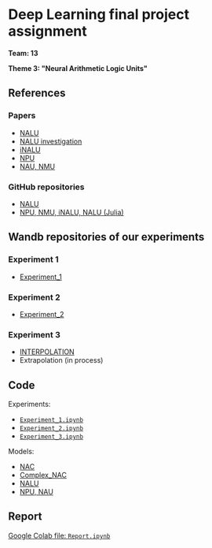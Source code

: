 
# Deep Learning final project assignment

**Team: 13**

**Theme 3: "Neural Arithmetic Logic Units"**

## References

### Papers
- [NALU](https://arxiv.org/pdf/1808.00508.pdf)
- [NALU investigation](https://github.com/FrederikWarburg/latent_disagreement)
- [iNALU](https://arxiv.org/pdf/2003.07629v1.pdf)
- [NPU](https://arxiv.org/pdf/2006.01681.pdf)
- [NAU, NMU](https://openreview.net/pdf?id=H1gNOeHKPS)

### GitHub repositories
- [NALU](https://github.com/kevinzakka/NALU-pytorch)
- [NPU, NMU, iNALU, NALU (Julia)](https://github.com/nmheim/NeuralArithmetic.jl)

## Wandb repositories of our experiments

### Experiment 1
- [Experiment_1](https://wandb.ai/galmitr/Experiment_1)

### Experiment 2
- [Experiment_2](https://wandb.ai/galmitr/Experiment_2)

### Experiment 3
- [INTERPOLATION](https://wandb.ai/galmitr/INTERPOLATION)
- Extrapolation (in process)

## Code
Experiments: 
- [`Experiment_1.ipynb`](Experiment_1.ipynb)
- [`Experiment_2.ipynb`](Experiment_2.ipynb)
- [`Experiment_3.ipynb`](Experiment_3.ipynb)

Models: 
- [NAC](./models/nac.py)
- [Complex_NAC](./models/complex_nac.py)
- [NALU](./models/nalu.py)
- [NPU, NAU](./models/npu.py)

## Report
[Google Colab file: `Report.ipynb`](https://colab.research.google.com/drive/1icQ92gBv-kuD7pY39xzeKBe6cJx9pAyU?usp=sharing)